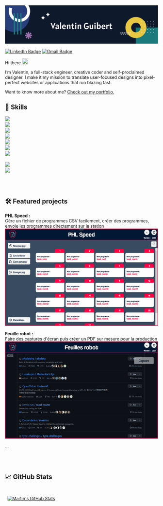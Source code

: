 [![ValGuibs banner](./assets/banner1.svg)](https://valguibs.com)

[![LinkedIn Badge](https://img.shields.io/badge/LinkedIn-0077B5?style=for-the-badge&logo=linkedin&logoColor=white)](https://www.linkedin.com/in/valentin-guibert-181315133/)
[![Gmail Badge](https://img.shields.io/badge/Gmail-D14836?style=for-the-badge&logo=gmail&logoColor=white)](mailto:valguibs@gmail.com)

Hi there <img src="https://raw.githubusercontent.com/MartinHeinz/MartinHeinz/master/wave.gif" width="20px" height="20px" />

I’m Valentin, a full-stack engineer, creative coder and self-proclaimed designer.
I make it my mission to translate user-focused designs into pixel-perfect websites or applications that run blazing fast.

Want to know more about me? [Check out my portfolio.](https://valguibs.com/)

<!--
<br>

## 📌 Pinned Repositories

<br>

<a href="https://github.com/ValGuibs/ValGuibs">
  <img align="center" style="margin:0.5rem" src="https://github-readme-stats.vercel.app/api/pin/?username=ValGuibs&repo=ValGuibs&title_color=ffffff&text_color=c9cacc&icon_color=1a7a7c&bg_color=0f192c" />
</a>

<a href="https://github.com/ValGuibs/Logiciels-production">
  <img align="center" style="margin:0.5rem" src="https://github-readme-stats.vercel.app/api/pin/?username=ValGuibs&repo=Logiciels-production&title_color=ffffff&text_color=c9cacc&icon_color=1a7a7c&bg_color=0f192c" />
</a>
-->

## 💼 Skills

![](https://img.shields.io/badge/C%23-239120?style=flat-square&logo=c-sharp&logoColor=white)<br>
![](https://img.shields.io/badge/.NET-5C2D91?style=flat-square&logo=.net&logoColor=white)<br>
![](https://img.shields.io/badge/Python-3776AB?style=flat-square&logo=python&logoColor=white)<br>
![](https://img.shields.io/badge/JavaScript-F7DF1E?style=flat-square&logo=javascript&logoColor=black)<br>
![](https://img.shields.io/badge/Node.js-43853D?style=flat-square&logo=node.js&logoColor=white)<br>
![](https://img.shields.io/badge/TypeScript-007ACC?style=flat-square&logo=typescript&logoColor=white)<br>
![](https://img.shields.io/badge/webflow-%234353FF.svg?&style=flat-square&logo=webflow&logoColor=white)<br>
<br>
![](https://img.shields.io/badge/Adobe%20Illustrator-FF9A00?style=flat-square&logo=adobe%20illustrator&logoColor=white)<br>
![](https://img.shields.io/badge/Adobe%20Photoshop-31A8FF?style=flat-square&logo=Adobe%20Photoshop&logoColor=black)

<br>
<br>

## 🛠️ Featured projects

<b>PHL Speed :</b><br>
Gère un fichier de programmes CSV facilement, créer des programmes, envoie les programmes directement sur la station<br>
<img src='./assets/PHL_Speed.gif' height=320/>

<b>Feuille robot :</b><br>
Faire des captures d'écran puis créer un PDF sur mesure pour la production<br>
<img src='./assets/Feuille_robot.gif' height=320/>

...

<br>
<br>

## &#x1f4c8; GitHub Stats

<br>

<a href="https://github.com/ValGuibs">
  <img align="center" style="margin:0.5rem" src="https://github-readme-stats.vercel.app/api?username=ValGuibs&show_icons=true&line_height=27&count_private=true&title_color=ffffff&text_color=c9cacc&icon_color=1a7a7c&bg_color=0f192c" alt="Martin's GitHub Stats" />
</a>

<!--
<a href="https://github.com/ValGuibs">
  <img align="center" style="margin:0.5rem" src="https://github-readme-stats.vercel.app/api/top-langs/?username=ValGuibs&title_color=ffffff&text_color=c9cacc&icon_color=1a7a7c&bg_color=0f192c" />
</a>
-->

<br>
<br>
